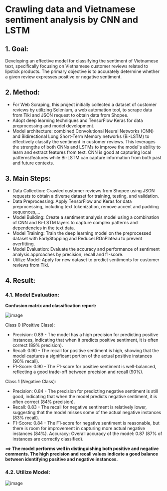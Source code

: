 # Crawling data and Vietnamese sentiment analysis by CNN and LSTM
## 1. Goal:
Developing an effective model for classifying the sentiment of Vietnamese text, specifically focusing on Vietnamese customer reviews related to lipstick products. The primary objective is to accurately determine whether a given review expresses positive or negative sentiment.
## 2. Method:
- For Web Scraping, this project initially collected a dataset of customer reviews by utilizing Selenium, a web automation tool, to scrape data from Tiki and JSON request to obtain data from Shopee.
- Adopt deep learning techniques and TensorFlow Keras for data preprocessing and model development.
- Model architecture: combined Convolutional Neural Networks (CNN) and Bidirectional Long Short-Term Memory networks (Bi-LSTM) to effectively classify the sentiment in customer reviews. This leverages the strengths of both CNNs and LSTMs to improve the model's ability
to learn and extract features from text. CNN is good at capturing local patterns/features while Bi-LSTM can capture information from both past and future contexts.
## 3. Main Steps:
- Data Collection: Crawled customer reviews from Shopee using JSON requests to obtain a diverse dataset for training, testing, and validation.
- Data Preprocessing: Apply TensorFlow and Keras for data preprocessing, including text tokenization, remove accent and padding sequences,...
- Model Building: Create a sentiment analysis model using a combination of CNN and Bi-LSTM layers to capture complex patterns and dependencies in the text data.
- Model Training: Train the deep learning model on the preprocessed dataset with EarlyStopping and ReduceLROnPlateau to prevent overfitting.
- Model Evaluation: Evaluate the accuracy and performance of sentiment analysis approaches by precision, recall and f1-score.
- Utilize Model: Apply for new dataset to predict sentiments for customer reviews from Tiki.
## 4. Result:
### 4.1. Model Evaluation:
**Confusion matrix and classification report:**

![image](https://github.com/hynhuynh/Crawling-data-and-Vietnamese_sentiment_analysis_by_CNN_and_Bi_LSTM/assets/74954965/f12eb096-9b79-4a58-9e93-3e60a74403e5)

Class 0 (Positive Class):
- Precision: 0.89 - The model has a high precision for predicting positive instances, indicating that when it predicts positive sentiment, it is often correct (89% precision).
- Recall: 0.90 - The recall for positive sentiment is high, showing that the model captures a significant portion of the actual positive instances (90% recall).
- F1-Score: 0.90 - The F1-score for positive sentiment is well-balanced, reflecting a good trade-off between precision and recall (90%).

Class 1 (Negative Class):
- Precision: 0.84 - The precision for predicting negative sentiment is still good, indicating that when the model predicts negative sentiment, it is often correct (84% precision).
- Recall: 0.83 - The recall for negative sentiment is relatively lower, suggesting that the model misses some of the actual negative instances (83% recall).
- F1-Score: 0.84 - The F1-score for negative sentiment is reasonable, but there is room for improvement in capturing more actual negative instances (84%).
Accuracy: Overall accuracy of the model: 0.87 (87% of instances are correctly classified).

**==> The model performs well in distinguishing both positive and negative comments. The high precision and recall values indicate a good balance between identifying positive and negative instances.**
### 4.2. Utilize Model:

![image](https://github.com/hynhuynh/Crawling-data-and-Vietnamese_sentiment_analysis_by_CNN_and_Bi_LSTM/assets/74954965/36dcd465-15dc-4481-9300-fb846650e34f)
